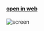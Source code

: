 #### [open in web](https://gabatawr.github.io/.js/HW_4/dist/index.html)

![screen](https://github.com/Gabatawr/.js/raw/main/HW_4/Screenshot.png)
